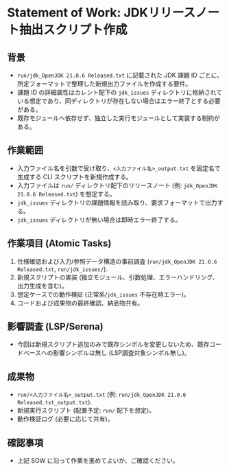 # Statement of Work: JDKリリースノート抽出スクリプト作成

## 背景
- `run/jdk_OpenJDK 21.0.6 Released.txt` に記載された JDK 課題 ID ごとに、所定フォーマットで整理した新規出力ファイルを作成する要件。
- 課題 ID の詳細属性はカレント配下の `jdk_issues` ディレクトリに格納されている想定であり、同ディレクトリが存在しない場合はエラー終了とする必要がある。
- 既存モジュールへ依存せず、独立した実行モジュールとして実装する制約がある。

## 作業範囲
- 入力ファイル名を引数で受け取り、`<入力ファイル名>_output.txt` を固定名で生成する CLI スクリプトを新規作成する。
- 入力ファイルは `run/` ディレクトリ配下のリリースノート (例: `jdk_OpenJDK 21.0.6 Released.txt`) を想定する。
- `jdk_issues` ディレクトリの課題情報を読み取り、要求フォーマットで出力する。
- `jdk_issues` ディレクトリが無い場合は即時エラー終了する。

## 作業項目 (Atomic Tasks)
1. 仕様確認および入力/参照データ構造の事前調査 (`run/jdk_OpenJDK 21.0.6 Released.txt`, `run/jdk_issues/`).
2. 新規スクリプトの実装 (独立モジュール、引数処理、エラーハンドリング、出力生成を含む)。
3. 想定ケースでの動作検証 (正常系/`jdk_issues` 不存在時エラー)。
4. コードおよび成果物の最終確認、納品物共有。

## 影響調査 (LSP/Serena)
- 今回は新規スクリプト追加のみで既存シンボルを変更しないため、既存コードベースへの影響シンボルは無し (LSP調査対象シンボル無し)。

## 成果物
- `run/<入力ファイル名>_output.txt` (例: `run/jdk_OpenJDK 21.0.6 Released.txt_output.txt`).
- 新規実行スクリプト (配置予定: `run/` 配下を想定)。
- 動作検証ログ (必要に応じて共有)。

## 確認事項
- 上記 SOW に沿って作業を進めてよいか、ご確認ください。
